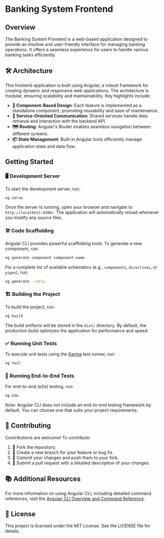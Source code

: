 # Banking System Frontend

## Overview

The Banking System Frontend is a web-based application designed to provide an intuitive and user-friendly interface for managing banking operations. It offers a seamless experience for users to handle various banking tasks efficiently.

## 🛠️ Architecture

This frontend application is built using Angular, a robust framework for creating dynamic and responsive web applications. The architecture is modular, ensuring scalability and maintainability. Key highlights include:

- **🧩 Component-Based Design**: Each feature is implemented as a standalone component, promoting reusability and ease of maintenance.
- **🔗 Service-Oriented Communication**: Shared services handle data retrieval and interaction with the backend API.
- **🗺️ Routing**: Angular's Router enables seamless navigation between different screens.
- **📦 State Management**: Built-in Angular tools efficiently manage application state and data flow.

## Getting Started

### 🖥️ Development Server

To start the development server, run:

```bash
ng serve
```

Once the server is running, open your browser and navigate to `http://localhost:4200/`. The application will automatically reload whenever you modify any source files.

### 🛠️ Code Scaffolding

Angular CLI provides powerful scaffolding tools. To generate a new component, run:

```bash
ng generate component component-name
```

For a complete list of available schematics (e.g., `components`, `directives`, or `pipes`), run:

```bash
ng generate --help
```

### 🏗️ Building the Project

To build the project, run:

```bash
ng build
```

The build artifacts will be stored in the `dist/` directory. By default, the production build optimizes the application for performance and speed.

### ✅ Running Unit Tests

To execute unit tests using the [Karma](https://karma-runner.github.io) test runner, run:

```bash
ng test
```

### 🧪 Running End-to-End Tests

For end-to-end (e2e) testing, run:

```bash
ng e2e
```

Note: Angular CLI does not include an end-to-end testing framework by default. You can choose one that suits your project requirements.

## 🤝 Contributing

Contributions are welcome! To contribute:

1. 🍴 Fork the repository.
2. 🌿 Create a new branch for your feature or bug fix.
3. 💾 Commit your changes and push them to your fork.
4. 🔄 Submit a pull request with a detailed description of your changes.

## 📚 Additional Resources

For more information on using Angular CLI, including detailed command references, visit the [Angular CLI Overview and Command Reference](https://angular.dev/tools/cli).

## 📝 License

This project is licensed under the MIT License. See the LICENSE file for details.
